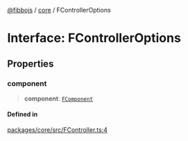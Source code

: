 [@fibbojs](/api/index) / [core](/api/core) / FControllerOptions

# Interface: FControllerOptions

## Properties

### component

> **component**: [`FComponent`](../classes/FComponent.md)

#### Defined in

[packages/core/src/FController.ts:4](https://github.com/fibbojs/fibbo/blob/ca6e10de1cfed8b8d44a28a82c206333ede11c84/packages/core/src/FController.ts#L4)
